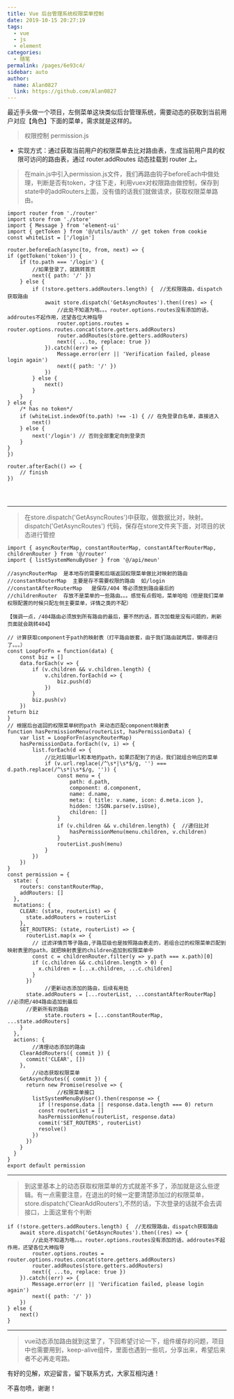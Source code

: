 ```yaml
---
title: Vue 后台管理系统权限菜单控制
date: 2019-10-15 20:27:19
tags: 
  - vue
  - js
  - element
categories:
  - 随笔
permalink: /pages/6e93c4/
sidebar: auto
author: 
  name: Alan0827
  link: https://github.com/Alan0827
---
```


最近手头做一个项目，左侧菜单这块类似后台管理系统，需要动态的获取到当前用户对应【角色】下面的菜单，需求就是这样的。

<!-- more -->

> 权限控制 permission.js

* 实现方式：通过获取当前用户的权限菜单去比对路由表，生成当前用户具的权限可访问的路由表，通过 router.addRoutes 动态挂载到 router 上。


> 在main.js中引入permission.js文件，我们再路由钩子beforeEach中做处理，判断是否有token，才往下走，利用vuex对权限路由做控制，保存到state中的addRouters上面，没有值的话我们就做请求，获取权限菜单路由。


```
import router from './router'
import store from './store'
import { Message } from 'element-ui'
import { getToken } from '@/utils/auth' // get token from cookie
const whiteList = ['/login']

router.beforeEach(async(to, from, next) => {
if (getToken('token')) {
	if (to.path === '/login') {
		//如果登录了，就跳转首页
		next({ path: '/' })
	} else {
		if (!store.getters.addRouters.length) {  //无权限路由，dispatch获取路由
			await store.dispatch('GetAsyncRoutes').then((res) => {
				//此处不知道为啥。。。router.options.routes没有添加的话，addroutes不起作用，还望各位大神指导
				router.options.routes = router.options.routes.concat(store.getters.addRouters)
				router.addRoutes(store.getters.addRouters)
				next({ ...to, replace: true })
			}).catch((err) => {
				Message.error(err || 'Verification failed, please login again')
				next({ path: '/' })
			})
		} else {
			next()
		}
	}
} else {
	/* has no token*/
	if (whiteList.indexOf(to.path) !== -1) { // 在免登录白名单，直接进入
		next()
	} else {
		next('/login') // 否则全部重定向到登录页
	}
}
})

router.afterEach(() => {
	// finish
})




```
--------------------------------------------------

> 在store.dispatch('GetAsyncRoutes')中获取，做数据比对，映射。
> dispatch('GetAsyncRoutes') 代码，保存在store文件夹下面，对项目的状态进行管控

```
import { asyncRouterMap, constantRouterMap, constantAfterRouterMap, childrenRouter } from '@/router'
import { listSystemMenuByUser } from '@/api/meun'

//asyncRouterMap  是本地存的需要和后端返回权限菜单做比对映射的路由
//constantRouterMap  主要是存不需要权限的路由  如/login  
//constantAfterRouterMap   是保存/404 等必须放到路由最后的
//childrenRouter  存放不是菜单的一些路由。。。感觉有点假哈，菜单哈哈（但是我们菜单权限配置的时候只配左侧主要菜单，详情之类的不配）

【强调一点，/404路由必须放到所有路由的最后，要不然的话，首次加载是没有问题的，刷新页面就会跳转404】

// 计算获取component于path的映射表（打平路由嵌套，由于我们路由就两层，懒得递归了。。。）
const LoopForFn = function(data) {
	const biz = []
	data.forEach(v => {
		if (v.children && v.children.length) {
			v.children.forEach(d => {
				biz.push(d)
			})
		}
		biz.push(v)
	})
return biz
}
// 根据后台返回的权限菜单树的path 来动态匹配component映射表
function hasPermissionMenu(routerList, hasPermissionData) {
	var list = LoopForFn(asyncRouterMap)
	hasPermissionData.forEach((v, i) => {
		list.forEach(d => {
			//比对后端url和本地的path，如果匹配到了的话，我们就组合响应的菜单
			if (v.url.replace(/^\s*|\s*$/g, '') === d.path.replace(/^\s*|\s*$/g, '')) {
				const menu = {
					path: d.path,
					component: d.component,
					name: d.name,
					meta: { title: v.name, icon: d.meta.icon },
					hidden: !JSON.parse(v.isUse),
					children: []
				}
				if (v.children && v.children.length) {  //递归比对
					hasPermissionMenu(menu.children, v.children)
				}
				routerList.push(menu)
			}
		})
	})
}
const permission = {
  state: {
    routers: constantRouterMap,
    addRouters: []
  },
  mutations: {
    CLEAR: (state, routerList) => {
      state.addRouters = routerList
    },
    SET_ROUTERS: (state, routerList) => {
      routerList.map(x => {
        // 过滤详情页等子路由,子路层级也是按照路由表走的，若组合过的权限菜单匹配到映射表里的path，就把映射表里的children追加到权限菜单中
        const c = childrenRouter.filter(y => y.path === x.path)[0]
        if (c.children && c.children.length > 0) {
          x.children = [...x.children, ...c.children]
        }
      })
			//更新动态添加的路由，后续有用处
      state.addRouters = [...routerList, ...constantAfterRouterMap]  //必须把/404路由追加到最后
      //更新所有的路由
			state.routers = [...constantRouterMap, ...state.addRouters]
    }
  },
  actions: {
		//清理动态添加的路由
    ClearAddRouters({ commit }) {
      commit('CLEAR', [])
    },
		//动态获取权限菜单
    GetAsyncRoutes({ commit }) {
      return new Promise(resolve => {
				//权限菜单接口
        listSystemMenuByUser().then(response => {
          if (!response.data || response.data.length === 0) return
          const routerList = []
          hasPermissionMenu(routerList, response.data)
          commit('SET_ROUTERS', routerList)
          resolve()
        })
      })
    }
  }
}
export default permission
```
--------------------------------------------------

>到这里基本上的动态获取权限菜单的方式就差不多了，添加就是这么些逻辑。有一点需要注意，在退出的时候一定要清楚添加过的权限菜单，store.dispatch('ClearAddRouters'),不然的话，下次登录的话就不会去调接口，上面这里有个判断
```
if (!store.getters.addRouters.length) {  //无权限路由，dispatch获取路由
	await store.dispatch('GetAsyncRoutes').then((res) => {
		//此处不知道为啥。。。router.options.routes没有添加的话，addroutes不起作用，还望各位大神指导
		router.options.routes = router.options.routes.concat(store.getters.addRouters)
		router.addRoutes(store.getters.addRouters)
		next({ ...to, replace: true })
	}).catch((err) => {
		Message.error(err || 'Verification failed, please login again')
		next({ path: '/' })
	})
} else {
	next()
}
```
--------------------------------------------------
>vue动态添加路由就到这里了，下回希望讨论一下，组件缓存的问题，项目中也需要用到，keep-alive组件，里面也遇到一些坑，分享出来，希望后来者不必再走弯路。





有好的见解，欢迎留言，留下联系方式，大家互相沟通！

不喜勿喷，谢谢！